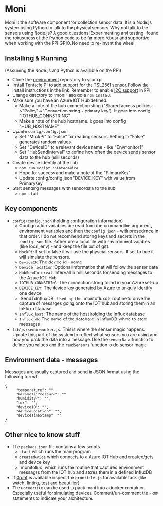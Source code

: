 # Moni #

Moni is the software component for collection sensor data. It is a Node.js system using Python to talk to the physical sensors. Why not talk to the sensors using Node.js? A good questions! Experimenting and testing I found the robustness of the Python code to be far more robust and supportive when working with the RPI GPIO. No need to re-invent the wheel.

## Installing & Running ##

(Assuming the Node.js and Python is available on the RPi)

* Clone the [pievironment](https://github.com/larskaare/pienvironmentmonitor.git) repository to your rpi.
* Install [Tentacle PI](https://github.com/lexruee/tentacle_pi) to add support for the TSL2561 sensor. Follow the install instructions in the link. Remember to enable [I2C support](https://learn.adafruit.com/adafruits-raspberry-pi-lesson-4-gpio-setup/configuring-i2c) in RPI.
* Change directory to "moni" and do a `npm install`
* Make sure you have an Azure IOT Hub defined.
  * Make a note of the hub connection sting ("Shared access policies->"Policy"->"Connection string - primary key"). It goes into config "IOTHUB_CONNSTRING"
  * Make a note of the hub hostname. It goes into config "HUB_HOSTNAME"
* Update `config/config.json`
  * Set "MockPi" to "False" for reading sensors. Setting to "False" generates random values
  * Set "DeviceID" to a relevant device name - like "Envmonitor1"
  * Set "HubSendInterval" to define how often the device sends sensor data to the hub (milliseconds)
* Create device identity at the hub
  * `npm run-script createdevice`
  * Hope for success and make a note of the "PrimaryKey"
  * Update config/config.json "DEVICE_KEY" with value from PrimaryKey
* Start sending messages with sensordata to the hub
  * `npm start`

## Key components ##

* `config/config.json` (holding configuration information)
  * Configuration variables are read from the commandline argument, environment variables and then the `config.json` - with presedence in that order. I do not recommend storing keys and secrets in the `config.json` file. Rather use a local file with environment vaiables (like local_env) - and keep the file out of git).
  * `MockPi`: If set to false it will use the physcial sensors. If set to true it will simulate the sensors.
  * `DeviceID`: The device id - name
  * `Device location`: Optional information that will follow the sensor data
  * `HubSendInterval`: Intervall in milliseconds for sending messages to the Azure IOT Hub
  * `IOTHUB_CONNSTRING`: The connection string found in your Azure set-up
  * `DEVICE_KEY`: The device key generated by Azure to uniquly identify one device
  * 'SendToInfluxDB`: Used by the `monitofluxdb` routine to drive the capture of messages going onto the IOT hub and storing them in an InFlux database.
  * `Influx_host`: The name of the host holding the Influx database
  * `Influx_db`: The name of the database in InfluxDB where to store messages
* `lib/js/sensorworker.js`. This is where the sensor magic happens. Update this part of the system to reflect what sensors you are using and how you pack the data into a message. Use the `sensorData` function to define you values and the `readSensors` function to do sensor magic

## Environment data  - messages ##

Messages are usually captured and send in JSON format using the following format:
~~~~
{
     "temperature": "",
     "barometicPressure": ""
     "humidityP": "",
     "lux": "",
     "deviceID": "",
     "deviceLocation": "",
     "deviceTimeStamp": ""
}
~~~~

## Other nice to know stuff ##

* The `package.json` file contains a few scripts
  * `start` which runs the main program
  * `createdevice` which connects to a Azure IOT Hub and created/gets and device key
  * `monitoflux´ which runs the routine that captures environment messages from the IOT hub and stores them in a defined InfluxDB
* If [Grunt](http://gruntjs.com) is available inspect the `gruntfile.js` for available task (like watch, linting, test and beautifier)
* The `Dockerfile` can be used to pack moni into a docker container. Especially useful for simulating devices. Comment/un-comment the `FROM` statements to indicate your architecture.
